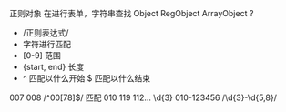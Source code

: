 正则对象 在进行表单，字符串查找
Object
RegObject  ArrayObject ?
- /正则表达式/
- 字符进行匹配
- [0-9] 范围
- {start, end} 长度
- ^ 匹配以什么开始   $ 匹配以什么结束

007  008  /^00[78]$/
匹配 010 119 112... \d{3}
010-123456          /\d{3}-\d{5,8}/